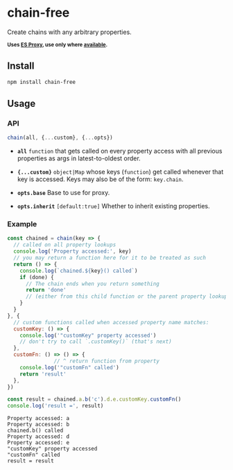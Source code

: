 # chain-free

Create chains with any arbitrary properties.

<small>**Uses [ES Proxy], use only where [available][proxy-support].** </small>

[ES Proxy]: https://developer.mozilla.org/en/docs/Web/JavaScript/Reference/Global_Objects/Proxy
[proxy-support]: http://caniuse.com/proxy

## Install

```sh
npm install chain-free
```

## Usage

### API

```js
chain(all, {...custom}, {...opts})
```

* **`all`** `function` that gets called on every property access with all previous properties as args in latest-to-oldest order.

* **`{...custom}`** `object|Map` whose keys (`function`) get called whenever that key is accessed. Keys may also be of the form: `key.chain`.

* **`opts.base`** Base to use for proxy.

* **`opts.inherit`** `[default:true]` Whether to inherit existing  properties.


### Example

```js
const chained = chain(key => {
  // called on all property lookups
  console.log('Property accessed:', key)
  // you may return a function here for it to be treated as such
  return () => {
    console.log(`chained.${key}() called`)
    if (done) {
      // The chain ends when you return something
      return 'done'
      // (either from this child function or the parent property lookup)
    }
  }
}, {
  // custom functions called when accessed property name matches:
  customKey: () => {
    console.log('"customKey" property accessed')
    // don't try to call `.customKey()` (that's next)
  },
  customFn: () => () => {
               // ^ return function from property
    console.log('"customFn" called')
    return 'result'
  },
})

const result = chained.a.b('c').d.e.customKey.customFn()
console.log('result =', result)
```
```
Property accessed: a
Property accessed: b
chained.b() called
Property accessed: d
Property accessed: e
"customKey" property accessed
"customFn" called
result = result
```